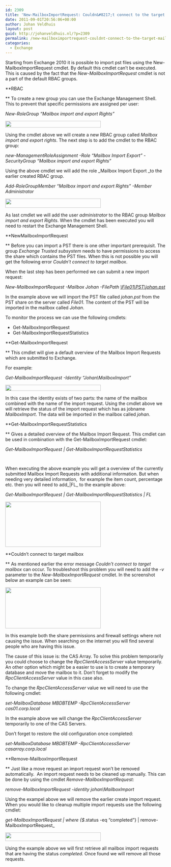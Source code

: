 ```yaml
---
id: 2309
title: 'New-MailboxImportRequest: Couldn&#8217;t connect to the target mailbox'
date: 2011-09-01T20:56:06+00:00
author: Johan Veldhuis
layout: post
guid: http://johanveldhuis.nl/?p=2309
permalink: /new-mailboximportrequest-couldnt-connect-to-the-target-mailbox/
categories:
  - Exchange
---
```

Starting from Exchange 2010 it is possible to import pst files using the New-MailboxImportRequest cmdlet. By default this cmdlet can&#8217;t be executed. This is caused by the fact that the _New-MailboxImportRequest_ cmdlet is not a part of the default RBAC groups.

**RBAC
  
** To create a new group you can use the Exchange Management Shell. This to prevent that specific permissions are assigned per user:

_New-RoleGroup &#8220;Mailbox import and export Rights&#8221;_

[<img class="alignnone size-medium wp-image-2324" title="New-RoleGroup" src="https://i2.wp.com/johanveldhuis.nl/wp-content/uploads/2011/08/new-rbacgroup-300x21.jpg?resize=300%2C21" alt="" width="300" height="21" srcset="https://i1.wp.com/johanveldhuis.nl/wp-content/uploads/2011/08/new-rbacgroup.jpg?resize=300%2C21&ssl=1 300w, https://i1.wp.com/johanveldhuis.nl/wp-content/uploads/2011/08/new-rbacgroup.jpg?w=961&ssl=1 961w" sizes="(max-width: 300px) 100vw, 300px" data-recalc-dims="1" />](https://i1.wp.com/johanveldhuis.nl/wp-content/uploads/2011/08/new-rbacgroup.jpg)

Using the cmdlet above we will create a new RBAC group called _Mailbox import and export rights_. The next step is to add the cmdlet to the RBAC group:

_new-ManagementRoleAssignment -Role &#8220;Mailbox Import Export&#8221; -SecurityGroup &#8220;Mailbox import and export Rights&#8221;_

Using the above cmdlet we will add the role _Mailbox Import Export _to the earlier created RBAC group.

_Add-RoleGroupMember &#8220;Mailbox import and export Rights&#8221; -Member Administrator_

[<img class="alignnone size-medium wp-image-2325" title="new-managementrolegroupassignment" src="https://i1.wp.com/johanveldhuis.nl/wp-content/uploads/2011/09/new-managementrolegroupassignment-300x29.jpg?resize=300%2C29" alt="" width="300" height="29" srcset="https://i0.wp.com/johanveldhuis.nl/wp-content/uploads/2011/09/new-managementrolegroupassignment.jpg?resize=300%2C29&ssl=1 300w, https://i0.wp.com/johanveldhuis.nl/wp-content/uploads/2011/09/new-managementrolegroupassignment.jpg?w=963&ssl=1 963w" sizes="(max-width: 300px) 100vw, 300px" data-recalc-dims="1" />](https://i0.wp.com/johanveldhuis.nl/wp-content/uploads/2011/09/new-managementrolegroupassignment.jpg)

As last cmdlet we will add the user _administrator_ to the RBAC group _Mailbox import and export Rights_. When the cmdlet has been executed you will need to restart the Exchange Management Shell.

**NewMailboxImportRequest
  
** Before you can import a PST there is one other important prerequisit. The group _Exchange Trusted subsystem_ needs to have permissions to access the share which contains the PST files. When this is not possible you will get the following error _Couldn&#8217;t connect to target mailbox_.

When the last step has been performed we can submit a new import request:

_New-MailboxImportRequest -Mailbox Johan -FilePath [\\File01\PST\johan.pst](file://file01/PST/johan.pst)_

In the example above we will import the PST file called _johan.pst_ from the PST share on the server called _File01_. The content of the PST will be imported in the mailbox called _Johan_.

To monitor the process we can use the following cmdlets:

  * Get-MailboxImportRequest
  * Get-MailboxImportRequestStatistics

**Get-MailboxImportRequest
  
** This cmdlet will give a default overview of the Mailbox Import Requests which are submitted to Exchange.

For example:

_Get-MailboxImportRequest -Identity &#8220;Johan\MailboxImport&#8221;_

[<img class="alignnone size-medium wp-image-2327" title="Get-MailboxImportRequest" src="https://i1.wp.com/johanveldhuis.nl/wp-content/uploads/2011/09/get-mailboximportrequest-300x19.jpg?resize=300%2C19" alt="" width="300" height="19" srcset="https://i2.wp.com/johanveldhuis.nl/wp-content/uploads/2011/09/get-mailboximportrequest.jpg?resize=300%2C19&ssl=1 300w, https://i2.wp.com/johanveldhuis.nl/wp-content/uploads/2011/09/get-mailboximportrequest.jpg?w=814&ssl=1 814w" sizes="(max-width: 300px) 100vw, 300px" data-recalc-dims="1" />](https://i2.wp.com/johanveldhuis.nl/wp-content/uploads/2011/09/get-mailboximportrequest.jpg)

In this case the identity exists of two parts: the name of the mailbox combined with the name of the import request. Using the cmdlet above we will retrieve the status of the import request which has as jobname _MailboxImport_. The data will be imported in the mailbox called _johan_.

**Get-MailboxImportRequestStatistics
  
** Gives a detailed overview of the Mailbox Import Request. This cmdlet can be used in combination with the Get-MailboxImportRequest cmdlet:

_Get-MailboxImportRequest | Get-MailboxImportRequestStatistics_

[<img class="alignnone size-medium wp-image-2328" title="Get-MailboxImportRequestStatistics" src="https://i2.wp.com/johanveldhuis.nl/wp-content/uploads/2011/09/get-mailboximportrequeststatistics-300x15.jpg?resize=300%2C15" alt="" width="300" height="15" srcset="https://i0.wp.com/johanveldhuis.nl/wp-content/uploads/2011/09/get-mailboximportrequeststatistics.jpg?resize=300%2C15&ssl=1 300w, https://i0.wp.com/johanveldhuis.nl/wp-content/uploads/2011/09/get-mailboximportrequeststatistics.jpg?w=953&ssl=1 953w" sizes="(max-width: 300px) 100vw, 300px" data-recalc-dims="1" />](https://i0.wp.com/johanveldhuis.nl/wp-content/uploads/2011/09/get-mailboximportrequeststatistics.jpg)

When executing the above example you will get a overview of the currently submitted Mailbox Import Requests with additional information. But when needing very detailed information,  for example the item count, percentage etc. then you will need to add_|FL_ to the example above:

_Get-MailboxImportRequest | Get-MailboxImportRequestStatistics | FL_

[<img class="alignnone size-medium wp-image-2329" title="Get-MailboxImportRequest | Get-MailboxImportRequestStatistics | fl" src="https://i0.wp.com/johanveldhuis.nl/wp-content/uploads/2011/09/get-mailboximportrequeststatistics_fl-300x142.jpg?resize=300%2C142" alt="" width="300" height="142" srcset="https://i2.wp.com/johanveldhuis.nl/wp-content/uploads/2011/09/get-mailboximportrequeststatistics_fl.jpg?resize=300%2C142&ssl=1 300w, https://i2.wp.com/johanveldhuis.nl/wp-content/uploads/2011/09/get-mailboximportrequeststatistics_fl.jpg?w=566&ssl=1 566w" sizes="(max-width: 300px) 100vw, 300px" data-recalc-dims="1" />](https://i2.wp.com/johanveldhuis.nl/wp-content/uploads/2011/09/get-mailboximportrequeststatistics_fl.jpg)

**Couldn&#8217;t connect to target mailbox
  
** As mentioned earlier the error message _Couldn&#8217;t connect to target mailbox_ can occur. To troubleshoot this problem you will need to add the _-v_ parameter to the _New-MailboxImportRequest_ cmdlet. In the screenshot below an example can be seen:

[<img title="Couldn't connect to target mailbox" src="https://i2.wp.com/johanveldhuis.nl/wp-content/uploads/2011/08/error-300x129.jpg?resize=300%2C129" alt="" width="300" height="129" data-recalc-dims="1" />](https://i2.wp.com/johanveldhuis.nl/wp-content/uploads/2011/08/error.jpg)

In this example both the share permissions and firewall settings where not causing the issue. When searching on the internet you will find several people who are having this issue.

The cause of this issue is: the CAS Array. To solve this problem temporarily you could choose to change the _RpcClientAccessServer_ value temporarily. An other option which might be a easier to use is to create a temporary database and move the mailbox to it. Don&#8217;t forget to modify the _RpcClientAccessServer_ value in this case also.

To change the _RpcClientAccessServer_ value we will need to use the following cmdlet:

_set-MailboxDatabase MBDBTEMP -RpcClientAccessServer cas01.corp.local_

In the example above we will change the _RpcClientAccessServer_ temporarily to one of the CAS Servers.

Don&#8217;t forget to restore the old configuration once completed:

_set-MailboxDatabase MBDBTEMP -RpcClientAccessServer casarray.corp.local_

**Remove-MailboxImportRequest
  
** Just like a move request an import request won&#8217;t be removed automatically.  An import request needs to be cleaned up manually. This can be done by using the cmdlet _Remove-MailboxImportRequest:_

_remove-MailboxImportRequest -identity johan\MailboxImport_

Using the exampel above we will remove the earlier create import request. When you would like to cleanup multiple import requests use the following cmdlet:

_get-MailboxImportRequest | where {$_.status -eq &#8220;completed&#8221;} | remove-MailboxImportRequest_

[<img class="alignnone size-medium wp-image-2330" title="Remove-MailboxImportRequest" src="https://i0.wp.com/johanveldhuis.nl/wp-content/uploads/2011/09/remove-mailboximportrequest-300x27.jpg?resize=300%2C27" alt="" width="300" height="27" srcset="https://i0.wp.com/johanveldhuis.nl/wp-content/uploads/2011/09/remove-mailboximportrequest.jpg?resize=300%2C27&ssl=1 300w, https://i0.wp.com/johanveldhuis.nl/wp-content/uploads/2011/09/remove-mailboximportrequest.jpg?w=822&ssl=1 822w" sizes="(max-width: 300px) 100vw, 300px" data-recalc-dims="1" />](https://i0.wp.com/johanveldhuis.nl/wp-content/uploads/2011/09/remove-mailboximportrequest.jpg)

Using the example above we will first retrieve all mailbox import requests that are having the status _completed._ Once found we will remove all those requests.